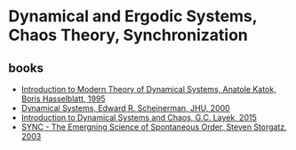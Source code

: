 # Dynamical and Ergodic Systems, Chaos Theory, Synchronization

## books

* [Introduction to Modern Theory of Dynamical Systems, Anatole Katok, Boris Hasselblatt, 1995](https://github.com/dimitarpg13/dynamical_systems_and_ergodicity/blob/main/literature/books/IntroductionToModernTheoryOfDynamicalSystems_KatokHasselblatt1995.pdf)
* [Dynamical Systems, Edward R. Scheinerman, JHU, 2000](https://github.com/dimitarpg13/dynamical_systems_and_ergodicity/blob/main/literature/books/Dynamical_Systems_Scheinerman-Book.pdf)
* [Introduction to Dynamical Systems and Chaos, G.C. Layek, 2015](https://github.com/dimitarpg13/dynamical_systems_and_ergodicity/blob/main/literature/books/An_Introduction_to_Dynamical_Systems_and_Chaos_Layek_2015.pdf)
* [SYNC - The Emergning Science of Spontaneous Order, Steven Storgatz, 2003](https://github.com/dimitarpg13/dynamical_systems_and_ergodicity/blob/main/literature/articles/Strogatz_SYNC_2003.pdf)
